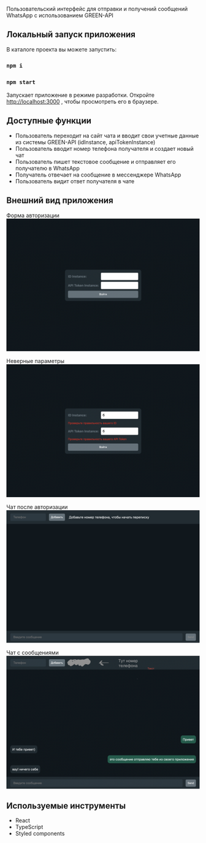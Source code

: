 Пользовательский интерфейс для
отправки и получений сообщений WhatsApp с использованием GREEN-API

## Локальный запуск приложения

В каталоге проекта вы можете запустить:

### `npm i`
### `npm start`

Запускает приложение в режиме разработки.
Откройте [http://localhost:3000](http://localhost:3000) , чтобы просмотреть его в браузере.

## Доступные функции
* Пользователь переходит на сайт чата и вводит свои учетные данные из
  системы GREEN-API (idInstance, apiTokenInstance)
* Пользователь вводит номер телефона получателя и создает новый чат
* Пользователь пишет текстовое сообщение и отправляет его получателю в
  WhatsApp
* Получатель отвечает на сообщение в мессенджере WhatsApp
* Пользователь видит ответ получателя в чате

## Внешний вид приложения

Форма авторизации
![форма-авторизации](https://github.com/MaryPro/green-whatsapp/raw/main/docs/images/1.png)

Неверные параметры
![неверные-параметры](https://github.com/MaryPro/green-whatsapp/raw/main/docs/images/2.png)

Чат после авторизации
![чат](https://github.com/MaryPro/green-whatsapp/raw/main/docs/images/3.png)

Чат с сообщениями
![чат-с-сообщениями](https://github.com/MaryPro/green-whatsapp/raw/main/docs/images/4.png)

## Используемые инструменты
* React
* TypeScript
* Styled components
